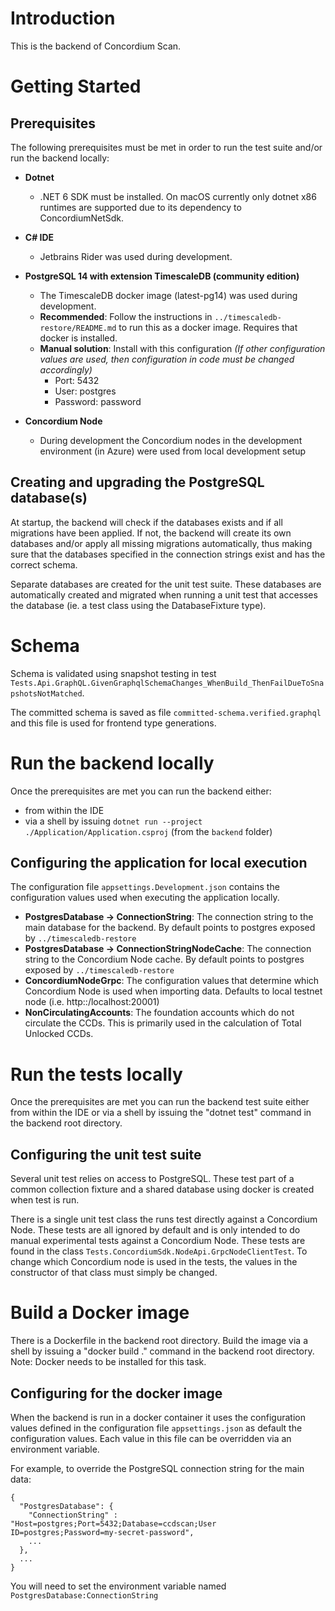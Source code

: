 # Introduction 
This is the backend of Concordium Scan.

# Getting Started
## Prerequisites
The following prerequisites must be met in order to run the test suite and/or run the backend locally:

* **Dotnet**
    * .NET 6 SDK must be installed. On macOS currently only dotnet x86 runtimes are supported due to its dependency to ConcordiumNetSdk.

* **C# IDE** 
    * Jetbrains Rider was used during development.

* **PostgreSQL 14 with extension TimescaleDB (community edition)** 
    * The TimescaleDB docker image (latest-pg14) was used during development.
    * **Recommended**: Follow the instructions in `../timescaledb-restore/README.md` to run this as a docker image. Requires that docker is installed.
    * **Manual solution**: Install with this configuration *(If other configuration values are used, then configuration in code must be changed accordingly)*
        * Port: 5432
        * User: postgres
        * Password: password

* **Concordium Node**
    * During development the Concordium nodes in the development environment (in Azure) were used from local development setup

## Creating and upgrading the PostgreSQL database(s)
At startup, the backend will check if the databases exists and if all migrations have been applied. If not, the backend will create its own databases and/or apply all missing migrations automatically, thus making sure that the databases specified in the connection strings exist and has the correct schema.

Separate databases are created for the unit test suite. These databases are automatically created and migrated when running a unit test that accesses the database (ie. a test class using the DatabaseFixture type).

# Schema
Schema is validated using snapshot testing in test `Tests.Api.GraphQL.GivenGraphqlSchemaChanges_WhenBuild_ThenFailDueToSnapshotsNotMatched`.

The committed schema is saved as file `committed-schema.verified.graphql` and this file is used for frontend type generations.

# Run the backend locally
Once the prerequisites are met you can run the backend either: 
- from within the IDE
- via a shell by issuing `dotnet run --project ./Application/Application.csproj` (from the `backend` folder)

## Configuring the application for local execution
The configuration file ``appsettings.Development.json`` contains the configuration values used when executing the application locally.

* **PostgresDatabase -> ConnectionString**: The connection string to the main database for the backend. By default points to postgres exposed by `../timescaledb-restore`
* **PostgresDatabase -> ConnectionStringNodeCache**: The connection string to the Concordium Node cache. By default points to postgres exposed by `../timescaledb-restore`
* **ConcordiumNodeGrpc**: The configuration values that determine which Concordium Node is used when importing data. Defaults to local testnet node (i.e. http::/localhost:20001)
* **NonCirculatingAccounts**: The foundation accounts which do not circulate the CCDs. This is primarily used in the calculation of Total Unlocked CCDs.  

# Run the tests locally
Once the prerequisites are met you can run the backend test suite either from within the IDE or via a shell by issuing the "dotnet test" command in the backend root directory.

## Configuring the unit test suite
Several unit test relies on access to PostgreSQL. These test part of a common collection fixture and a shared database using docker is created when test is run.

There is a single unit test class the runs test directly against a Concordium Node. These tests are all ignored by default and is only intended to do manual experimental tests against a Concordium Node. These tests are found in the class ``Tests.ConcordiumSdk.NodeApi.GrpcNodeClientTest``. To change which Concordium node is used in the tests, the values in the constructor of that class must simply be changed.

# Build a Docker image
There is a Dockerfile in the backend root directory. Build the image via a shell by issuing a "docker build ." command in the backend root directory.
Note: Docker needs to be installed for this task.

## Configuring for the docker image
When the backend is run in a docker container it uses the configuration values defined in the configuration file ``appsettings.json`` as default the configuration values. Each value in this file can be overridden via an environment variable.

For example, to override the PostgreSQL connection string for the main data:

```
{
  "PostgresDatabase": {
    "ConnectionString" : "Host=postgres;Port=5432;Database=ccdscan;User ID=postgres;Password=my-secret-password",
    ...
  },
  ...
}
```

You will need to set the environment variable named ``PostgresDatabase:ConnectionString``
